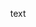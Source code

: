 <svg width="100" height="100" xmlns="http://www.w3.org/2000/svg">
<foreignObject width="100" height="100">
    <div xmlns="http://www.w3.org/1999/xhtml">
        <ul style='list-style:none;'>
            <li>text</li>
        </ul>
        <!-- Other embed HTML element/text into SVG -->
    </div>
</foreignObject>
</svg>
